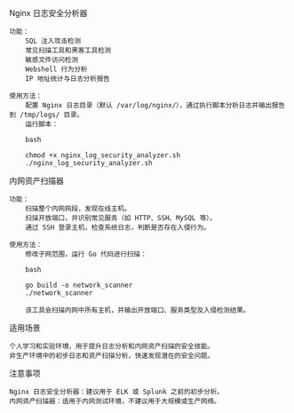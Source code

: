 Nginx 日志安全分析器

    功能：
        SQL 注入攻击检测
        常见扫描工具和黑客工具检测
        敏感文件访问检测
        Webshell 行为分析
        IP 地址统计与日志分析报告

    使用方法：
        配置 Nginx 日志目录（默认 /var/log/nginx/），通过执行脚本分析日志并输出报告到 /tmp/logs/ 目录。
        运行脚本：

        bash

        chmod +x nginx_log_security_analyzer.sh
        ./nginx_log_security_analyzer.sh

内网资产扫描器

    功能：
        扫描整个内网网段，发现在线主机。
        扫描开放端口，并识别常见服务（如 HTTP、SSH、MySQL 等）。
        通过 SSH 登录主机，检查系统日志，判断是否存在入侵行为。

    使用方法：
        修改子网范围，运行 Go 代码进行扫描：

        bash

        go build -o network_scanner
        ./network_scanner

        该工具会扫描内网中所有主机，并输出开放端口、服务类型及入侵检测结果。

适用场景

    个人学习和实验环境，用于提升日志分析和内网资产扫描的安全技能。
    非生产环境中的初步日志和资产扫描分析，快速发现潜在的安全问题。

注意事项

    Nginx 日志安全分析器：建议用于 ELK 或 Splunk 之前的初步分析。
    内网资产扫描器：适用于内网测试环境，不建议用于大规模或生产网络。
